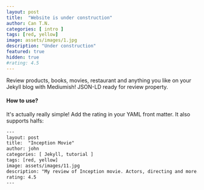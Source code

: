 ```yaml
---
layout: post
title:  "Website is under construction"
author: Can T.N.
categories: [ intro ]
tags: [red, yellow]
image: assets/images/1.jpg
description: "Under construction"
featured: true
hidden: true
#rating: 4.5
---
```


Review products, books, movies, restaurant and anything you like on your Jekyll blog with Mediumish! JSON-LD ready for review property.

#### How to use?

It's actually really simple! Add the rating in your YAML front matter. It also supports halfs:

```html
---
layout: post
title:  "Inception Movie"
author: john
categories: [ Jekyll, tutorial ]
tags: [red, yellow]
image: assets/images/11.jpg
description: "My review of Inception movie. Actors, directing and more."
rating: 4.5
---
```
